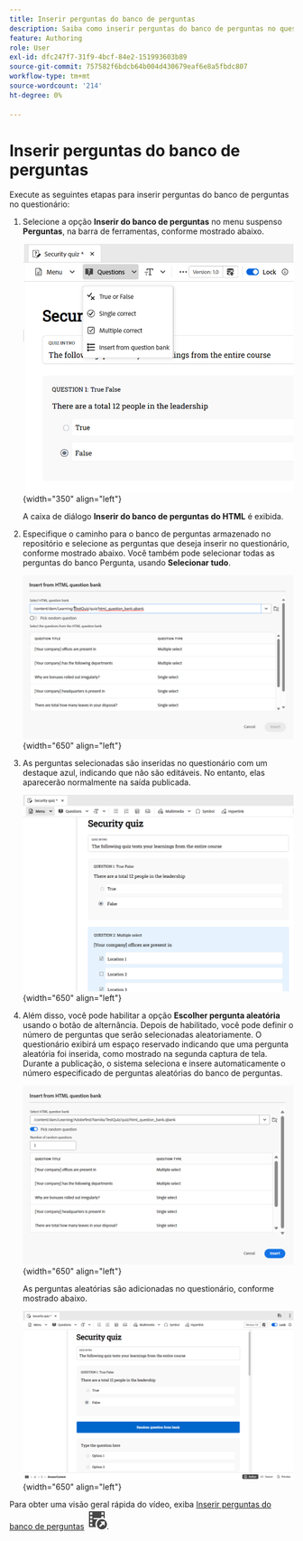 ```yaml
---
title: Inserir perguntas do banco de perguntas
description: Saiba como inserir perguntas do banco de perguntas no questionário para treinamento e aprendizado do produto
feature: Authoring
role: User
exl-id: dfc247f7-31f9-4bcf-84e2-151993603b89
source-git-commit: 757582f6bdcb64b004d430679eaf6e8a5fbdc807
workflow-type: tm+mt
source-wordcount: '214'
ht-degree: 0%

---
```


# Inserir perguntas do banco de perguntas

Execute as seguintes etapas para inserir perguntas do banco de perguntas no questionário:

1. Selecione a opção **Inserir do banco de perguntas** no menu suspenso **Perguntas**, na barra de ferramentas, conforme mostrado abaixo.

   ![](assets/insert-from-question-bank.png){width="350" align="left"}

   A caixa de diálogo **Inserir do banco de perguntas do HTML** é exibida.

1. Especifique o caminho para o banco de perguntas armazenado no repositório e selecione as perguntas que deseja inserir no questionário, conforme mostrado abaixo. Você também pode selecionar todas as perguntas do banco Pergunta, usando **Selecionar tudo**.

   ![](assets/question-bank.png){width="650" align="left"}

1. As perguntas selecionadas são inseridas no questionário com um destaque azul, indicando que não são editáveis. No entanto, elas aparecerão normalmente na saída publicada.

   ![](assets/specific-questions.png){width="650" align="left"}

1. Além disso, você pode habilitar a opção **Escolher pergunta aleatória** usando o botão de alternância. Depois de habilitado, você pode definir o número de perguntas que serão selecionadas aleatoriamente. O questionário exibirá um espaço reservado indicando que uma pergunta aleatória foi inserida, como mostrado na segunda captura de tela. Durante a publicação, o sistema seleciona e insere automaticamente o número especificado de perguntas aleatórias do banco de perguntas.

   ![](assets/random-question-question-bank.png){width="650" align="left"}

   As perguntas aleatórias são adicionadas no questionário, conforme mostrado abaixo.

   ![](assets/inserted-question.png){width="650" align="left"}


Para obter uma visão geral rápida do vídeo, exiba [Inserir perguntas do banco de perguntas](https://video.tv.adobe.com/v/3475212/learning-content-aem-guides) ![](assets/Smock_VideoCheckedOut_18_N.svg).
